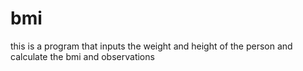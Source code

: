 # bmi
this is a program that inputs the weight and height of the person and calculate the bmi and observations
